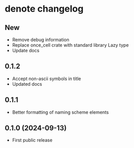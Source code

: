 # denote changelog

## New

- Remove debug information
- Replace once_cell crate with standard library Lazy type
- Update docs

## 0.1.2

- Accept non-ascii symbols in title
- Updated docs

## 0.1.1

- Better formatting of naming scheme elements

## 0.1.0 (2024-09-13)

- First public release
